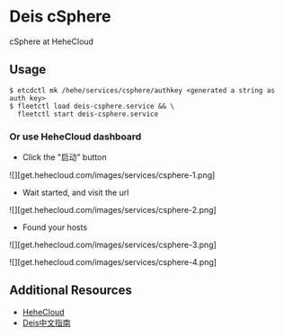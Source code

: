 # Deis cSphere

cSphere at HeheCloud


## Usage

```
$ etcdctl mk /hehe/services/csphere/authkey <generated a string as auth key>
$ fleetctl load deis-csphere.service && \
  fleetctl start deis-csphere.service
```

### Or use HeheCloud dashboard

* Click the "启动" button

![][get.hehecloud.com/images/services/csphere-1.png]

* Wait started, and visit the url

![][get.hehecloud.com/images/services/csphere-2.png]

* Found your hosts

![][get.hehecloud.com/images/services/csphere-3.png]


![][get.hehecloud.com/images/services/csphere-4.png]




## Additional Resources

* [HeheCloud](http://hehecloud.com/)
* [Deis中文指南](http://deis.heheapp.com/)
